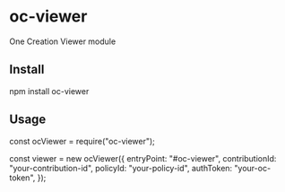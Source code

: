 # oc-viewer

One Creation Viewer module

## Install

npm install oc-viewer

## Usage

const ocViewer = require("oc-viewer");

const viewer = new ocViewer({
entryPoint: "#oc-viewer",
contributionId: "your-contribution-id",
policyId: "your-policy-id",
authToken: "your-oc-token",
});

